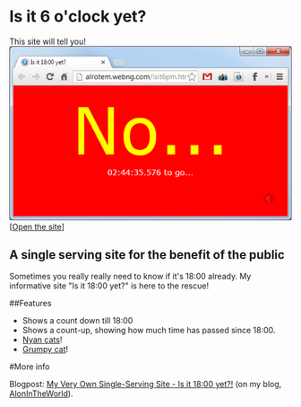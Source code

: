 # Is it 6 o'clock yet?
This site will tell you!   
<a href="http://alonrotem.github.io/IsIt6" target="_blank"><img src="https://raw.githubusercontent.com/alonrotem/IsIt6/gh-pages/images/screenshot_no.png"/></a>   
[<a href="http://alonrotem.github.io/IsIt6" target="_blank">Open the site</a>]

## A single serving site for the benefit of the public
Sometimes you really really need to know if it's 18:00 already.
My informative site "Is it 18:00 yet?" is here to the rescue!

##Features
- Shows a count down till 18:00
- Shows a count-up, showing how much time has passed since 18:00.
- <a href="http://en.wikipedia.org/wiki/Nyan_Cat" target="_blank" title="Nyan Nyan Nyan Nyan Nyan Nyan Nyan Nyan Nyan Nyan Nyan Nyan Nyan Nyan Nyan">Nyan cats</a>!
- <a href="http://en.wikipedia.org/wiki/Grumpy_Cat" target="_blank" title="NO!">Grumpy cat</a>!

#More info

Blogpost: <a href="http://www.alonintheworld.com/2013/05/my-very-own-single-serving-site-is-it.html" target="_blank">My Very Own Single-Serving Site - Is it 18:00 yet?!</a> (on my blog, <a href="http://www.alonintheworld.com" target="_blank">AlonInTheWorld</a>). 
